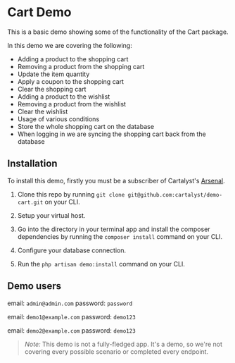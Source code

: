 # Cart Demo

This is a basic demo showing some of the functionality of the Cart package.

In this demo we are covering the following:

- Adding a product to the shopping cart
- Removing a product from the shopping cart
- Update the item quantity
- Apply a coupon to the shopping cart
- Clear the shopping cart
- Adding a product to the wishlist
- Removing a product from the wishlist
- Clear the wishlist
- Usage of various conditions
- Store the whole shopping cart on the database
- When logging in we are syncing the shopping cart back from the database

## Installation

To install this demo, firstly you must be a subscriber of Cartalyst's [Arsenal](http://cartalyst.com/arsenal).

1. Clone this repo by running `git clone git@github.com:cartalyst/demo-cart.git` on your CLI.

2. Setup your virtual host.

3. Go into the directory in your terminal app and install the composer dependencies by running the `composer install` command on your CLI.

4. Configure your database connection.

5. Run the `php artisan demo:install` command on your CLI.

## Demo users

email: `admin@admin.com`
password: `password`

email: `demo1@example.com`
password: `demo123`

email: `demo2@example.com`
password: `demo123`

> *Note:* This demo is not a fully-fledged app. It's a demo, so we're not covering every possible scenario or completed every endpoint.
